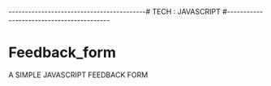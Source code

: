 ------------------------------------------# TECH : JAVASCRIPT #------------------------------------------

# Feedback_form
A SIMPLE JAVASCRIPT FEEDBACK FORM 
